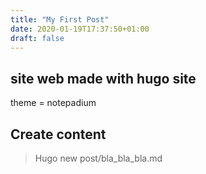 ```yaml
---
title: "My First Post"
date: 2020-01-19T17:37:50+01:00
draft: false
---
```


## site web made with hugo site
theme = notepadium

## Create content
>Hugo new post/bla_bla_bla.md
